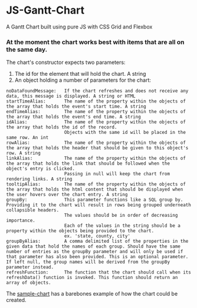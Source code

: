 # JS-Gantt-Chart
A Gantt Chart built using pure JS with CSS Grid and Flexbox

### At the moment the chart works best with items that are all on the same day.

The chart's constructor expects two parameters:

1. The id for the element that will hold the chart. A string
2. An object holding a number of parameters for the chart:
```
noDataFoundMessage:   If the chart refreshes and does not receive any data, this message is displayed. A string or HTML
startTimeAlias:       The name of the property within the objects of the array that holds the event's start time. A string
endTimeAlias:         The name of the property within the objects of the array that holds the event's end time. A string
idAlias:              The name of the property within the objects of the array that holds the id of the record. 
                      Objects with the same id will be placed in the same row. An int
rowAlias:             The name of the property within the objects of the array that holds the header that should be given to this object's row. A string
linkAlias:            The name of the property within the objects of the array that holds the link that should be followed when the object's entry is clicked. 
                      Passing in null will keep the chart from rendering links. A string
tooltipAlias:         The name of the property within the objects of the array that holds the html content that should be displayed when the user hovers over the chart entry. A string
groupBy:              This parameter functions like a SQL group by. Providing it to the chart will result in rows being grouped underneath collapsible headers.
                      The values should be in order of decreasing importance.
                      Each of the values in the string should be a property within the objects being provided to the chart.
                      ex. 'state, county, city'
groupByAlias:         A comma delimited list of the properties in the given data that hold the names of each group. Should have the same number of entries as the groupBy parameter and will only be used if that parameter has also been provided. This is an optional parameter. If left null, the group names will be derived from the groupBy parameter instead.
refreshFunction:      The function that the chart should call when its refreshData() function is invoked. This function should return an array of objects.
```


The [sample-chart](sample-chart) has a barebones example of how the chart could be created.
